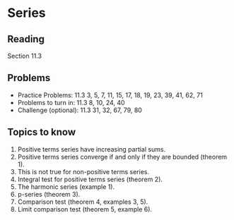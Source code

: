 # Series

## Reading

Section 11.3

## Problems

- Practice Problems: 11.3 3, 5, 7, 11, 15, 17, 18, 19, 23, 39, 41, 62, 71
- Problems to turn in: 11.3 8, 10, 24, 40
- Challenge (optional): 11.3 31, 32, 67, 79, 80

## Topics to know

1. Positive terms series have increasing partial sums.
2. Positive terms series converge if and only if they are bounded (theorem 1).
3. This is not true for non-positive terms series.
4. Integral test for positive terms series (theorem 2).
5. The harmonic series (example 1).
6. p-series (theorem 3).
7. Comparison test (theorem 4, examples 3, 5).
8. Limit comparison test (theorem 5, example 6).
